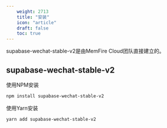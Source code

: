 ```yaml
---
    weight: 2713
    title: "安装"
    icon: "article"
    draft: false
    toc: true
---
```





supabase-wechat-stable-v2是由MemFire Cloud团队直接建立的。


## supabase-wechat-stable-v2

使用NPM安装

```bash
npm install supabase-wechat-stable-v2
```

使用Yarn安装

```bash
yarn add supabase-wechat-stable-v2
```

